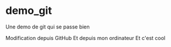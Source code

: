 # demo_git
Une demo de git qui se passe bien

Modification depuis GitHub
Et depuis mon ordinateur
Et c'est cool
